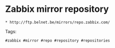 # Zabbix mirror repository

```
* http://ftp.belnet.be/mirrors/repo.zabbix.com/
```

Tags:
```
#zabbix #mirror #repo #repository #repositories
```
